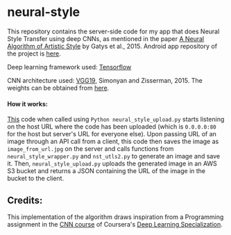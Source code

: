 # neural-style
This repository contains the server-side code for my app that does Neural Style Transfer using deep CNNs, as mentioned in the paper [A Neural Algorithm of Artistic Style](https://arxiv.org/pdf/1508.06576.pdf) by Gatys et al., 2015. Android app repository of the project is [here](https://github.com/piyush-kgp/s3image).

Deep learning framework used: [Tensorflow](https://www.tensorflow.org)

CNN architecture used: [VGG19](https://arxiv.org/pdf/1409.1556.pdf), Simonyan and Zisserman, 2015. The weights can be obtained from [here](http://www.vlfeat.org/matconvnet/pretrained/).

#### How it works:
[This](https://github.com/piyush-kgp/neural-style/blob/master/neural_style_upload.py) code when called using <code>Python neural_style_upload.py</code> starts listening on the host URL where the code has been uploaded (which is <code>0.0.0.0:80</code> for the host but server's URL for everyone else). Upon passing URL of an image through an API call from a client, this code then saves the image as <code>image_from_url.jpg</code> on the server and calls functions from <code>neural_style_wrapper.py</code> and <code>nst_utls2.py</code> to generate an image and save it. Then, <code>neural_style_upload.py</code> uploads the generated image in an AWS S3 bucket and returns a JSON containing the URL of the image in the bucket to the client.

## Credits:
This implementation of the algorithm draws inspiration from a Programming assignment in the [CNN course](https://www.coursera.org/learn/convolutional-neural-networks/) of Coursera's [Deep Learning Specialization](https://www.coursera.org/specialization/deeplearning.ai).
